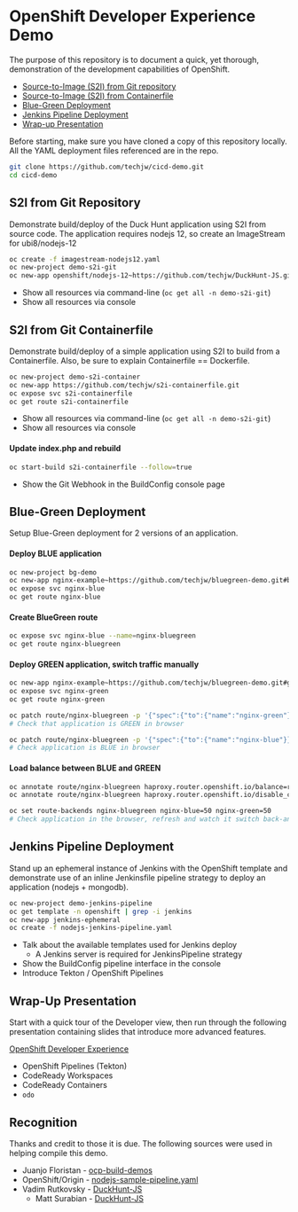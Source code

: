 # OpenShift Developer Experience Demo

The purpose of this repository is to document a quick, yet thorough,
demonstration of the development capabilities of OpenShift.

* [Source-to-Image (S2I) from Git repository](#S2I-from-Git-Repository)
* [Source-to-Image (S2I) from Containerfile](#S2I-from-Containerfile)
* [Blue-Green Deployment](#Blue-Green-Deployment)
* [Jenkins Pipeline Deployment](#Jenkins-Pipeline-Deployment)
* [Wrap-up Presentation](#Wrap-Up-Presentation)

Before starting, make sure you have cloned a copy of this repository locally.
All the YAML deployment files referenced are in the repo.

```bash
git clone https://github.com/techjw/cicd-demo.git
cd cicd-demo
```


## S2I from Git Repository
Demonstrate build/deploy of the Duck Hunt application using S2I from source code.
The application requires nodejs 12, so create an ImageStream for ubi8/nodejs-12

```bash
oc create -f imagestream-nodejs12.yaml
oc new-project demo-s2i-git
oc new-app openshift/nodejs-12~https://github.com/techjw/DuckHunt-JS.git
```

* Show all resources via command-line (`oc get all -n demo-s2i-git`)
* Show all resources via console


## S2I from Git Containerfile
Demonstrate build/deploy of a simple application using S2I to build from a Containerfile.
Also, be sure to explain Containerfile == Dockerfile.

```bash
oc new-project demo-s2i-container
oc new-app https://github.com/techjw/s2i-containerfile.git
oc expose svc s2i-containerfile
oc get route s2i-containerfile
```

* Show all resources via command-line (`oc get all -n demo-s2i-git`)
* Show all resources via console

#### Update index.php and rebuild
```bash
oc start-build s2i-containerfile --follow=true
```

* Show the Git Webhook in the BuildConfig console page


## Blue-Green Deployment
Setup Blue-Green deployment for 2 versions of an application.

#### Deploy BLUE application
```bash
oc new-project bg-demo
oc new-app nginx-example~https://github.com/techjw/bluegreen-demo.git#blue --name=nginx-blue
oc expose svc nginx-blue
oc get route nginx-blue
```

#### Create BlueGreen route
```bash
oc expose svc nginx-blue --name=nginx-bluegreen
oc get route nginx-bluegreen
```

#### Deploy GREEN application, switch traffic manually
```bash
oc new-app nginx-example~https://github.com/techjw/bluegreen-demo.git#green --name=nginx-green
oc expose svc nginx-green
oc get route nginx-green

oc patch route/nginx-bluegreen -p '{"spec":{"to":{"name":"nginx-green"}}}'
# Check that application is GREEN in browser

oc patch route/nginx-bluegreen -p '{"spec":{"to":{"name":"nginx-blue"}}}'
# Check application is BLUE in browser
```

#### Load balance between BLUE and GREEN
```bash
oc annotate route/nginx-bluegreen haproxy.router.openshift.io/balance=roundrobin
oc annotate route/nginx-bluegreen haproxy.router.openshift.io/disable_cookies=true

oc set route-backends nginx-bluegreen nginx-blue=50 nginx-green=50
# Check application in the browser, refresh and watch it switch back-and-forth.
```


## Jenkins Pipeline Deployment

Stand up an ephemeral instance of Jenkins with the OpenShift template and
demonstrate use of an inline Jenkinsfile pipeline strategy to deploy an
application (nodejs + mongodb).


```bash
oc new-project demo-jenkins-pipeline
oc get template -n openshift | grep -i jenkins
oc new-app jenkins-ephemeral
oc create -f nodejs-jenkins-pipeline.yaml
```

* Talk about the available templates used for Jenkins deploy
    * A Jenkins server is required for JenkinsPipeline strategy
* Show the BuildConfig pipeline interface in the console
* Introduce Tekton / OpenShift Pipelines


## Wrap-Up Presentation

Start with a quick tour of the Developer view, then run through the
following presentation containing slides that introduce more advanced features.

[OpenShift Developer Experience](#Wrap-Up-Presentation)

* OpenShift Pipelines (Tekton)
* CodeReady Workspaces
* CodeReady Containers
* `odo` 


## Recognition

Thanks and credit to those it is due.
The following sources were used in helping compile this demo.

* Juanjo Floristan - [ocp-build-demos](https://gitlab.com/jfloristan/ocp-build-demos)
* OpenShift/Origin - [nodejs-sample-pipeline.yaml](https://github.com/openshift/origin/blob/master/examples/jenkins/pipeline/nodejs-sample-pipeline.yaml)
* Vadim Rutkovsky - [DuckHunt-JS](https://github.com/vrutkovs/DuckHunt-JS)
    * Matt Surabian - [DuckHunt-JS](https://github.com/MattSurabian/DuckHunt-JS)
